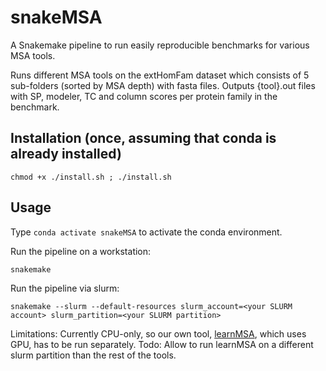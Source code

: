 # snakeMSA
A Snakemake pipeline to run easily reproducible benchmarks for various MSA tools.

Runs different MSA tools on the extHomFam dataset which consists of 5 sub-folders (sorted by MSA depth) with fasta files. Outputs {tool}.out files with SP, modeler, TC and column scores per protein family in the benchmark. 

## Installation (once, assuming that conda is already installed)
`chmod +x ./install.sh ; ./install.sh`

## Usage

Type `conda activate snakeMSA` to activate the conda environment.

Run the pipeline on a workstation:

`snakemake`

Run the pipeline via slurm:

`snakemake --slurm --default-resources slurm_account=<your SLURM account> slurm_partition=<your SLURM partition>`

Limitations:
Currently CPU-only, so our own tool, [learnMSA](https://github.com/Gaius-Augustus/learnMSA), which uses GPU, has to be run separately. 
Todo: Allow to run learnMSA on a different slurm partition than the rest of the tools.
